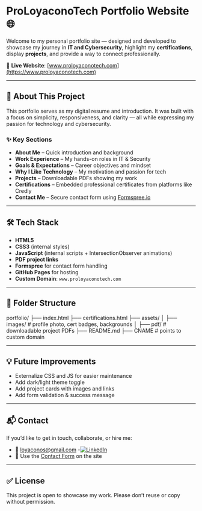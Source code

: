 # ProLoyaconoTech Portfolio Website 🌐

Welcome to my personal portfolio site — designed and developed to showcase my journey in **IT and Cybersecurity**, highlight my **certifications**, display **projects**, and provide a way to connect professionally.

🔗 **Live Website**: [www.proloyaconotech.com](https://www.proloyaconotech.com)

---

## 📌 About This Project

This portfolio serves as my digital resume and introduction. It was built with a focus on simplicity, responsiveness, and clarity — all while expressing my passion for technology and cybersecurity.

### ✨ Key Sections

- **About Me** – Quick introduction and background
- **Work Experience** – My hands-on roles in IT & Security
- **Goals & Expectations** – Career objectives and mindset
- **Why I Like Technology** – My motivation and passion for tech
- **Projects** – Downloadable PDFs showing my work
- **Certifications** – Embedded professional certificates from platforms like Credly
- **Contact Me** – Secure contact form using [Formspree.io](https://formspree.io)

---

## 🛠️ Tech Stack

- **HTML5**
- **CSS3** (internal styles)
- **JavaScript** (internal scripts + IntersectionObserver animations)
- **PDF project links**
- **Formspree** for contact form handling
- **GitHub Pages** for hosting
- **Custom Domain**: `www.proloyaconotech.com`

---

## 📂 Folder Structure

portfolio/
├── index.html
├── certifications.html
├── assets/
│ ├── images/ # profile photo, cert badges, backgrounds
│ ├── pdf/ # downloadable project PDFs
├── README.md
├── CNAME # points to custom domain


---

## 💡 Future Improvements

- Externalize CSS and JS for easier maintenance
- Add dark/light theme toggle
- Add project cards with images and links
- Add form validation & success message

---

## 📬 Contact

If you’d like to get in touch, collaborate, or hire me:

- 📧 [loyaconos@gmail.com](mailto:loyaconos@gmail.com)
-[![LinkedIn](https://img.shields.io/badge/LinkedIn-blue?logo=linkedin&logoColor=white)](https://www.linkedin.com/in/sebastian-loyacono)
- 💼 Use the [Contact Form](https://www.proloyaconotech.com#contact) on the site


---

## ✅ License

This project is open to showcase my work. Please don’t reuse or copy without permission.



[def]: https://www.linkedin.com/in/sebastian-loyacono
